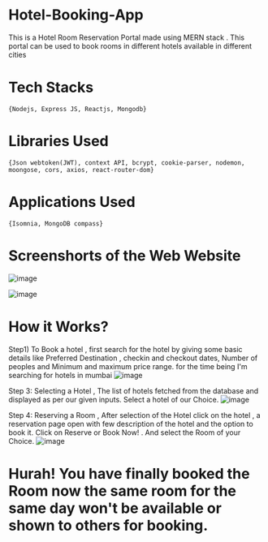 ﻿# Hotel-Booking-App
 This is a Hotel Room Reservation Portal made using MERN stack . This portal can be used to book rooms in different hotels available in different cities
 
 # Tech Stacks
 ```
 {Nodejs, Express JS, Reactjs, Mongodb}
 ```
 
 # Libraries Used
 ```
 {Json webtoken(JWT), context API, bcrypt, cookie-parser, nodemon, moongose, cors, axios, react-router-dom}
 ```
 
 # Applications Used
 ```
 {Isomnia, MongoDB compass}
 ```

# Screenshorts of the Web Website
![image](https://github.com/ReejoJoseph1244/Hotel-Booking-App/assets/92742868/fb17d6d9-3cc5-42ef-9e41-8144236a1c82)

![image](https://github.com/ReejoJoseph1244/Hotel-Booking-App/assets/92742868/c6cd6e25-efc5-4910-aeff-bcc7b50185e1)

# How it Works?
Step1) To Book a hotel , first search for the hotel by giving some basic details like Preferred Destination , checkin and checkout dates, Number of peoples and Minimum and maximum price range. 
for the time being I'm searching for hotels in mumbai
![image](https://github.com/ReejoJoseph1244/Hotel-Booking-App/assets/92742868/8419dc45-964d-48fa-9911-400fa7711252)

Step 3: Selecting a Hotel , The list of hotels fetched from the database and displayed as per our given inputs. Select a hotel of our Choice.
![image](https://github.com/ReejoJoseph1244/Hotel-Booking-App/assets/92742868/7afe4824-5ae1-4e9f-a721-45e3ae58e41c)

Step 4: Reserving a Room , After selection of the Hotel click on the hotel , a reservation page open with few description of the hotel and the option to book it. Click on Reserve or Book Now! . And select the Room of your Choice.
![image](https://github.com/ReejoJoseph1244/Hotel-Booking-App/assets/92742868/f4610d0c-5de6-4d81-a73d-22221e69f8d8)

# Hurah! You have finally booked the Room now the same room for the same day won't  be available or shown to others for booking.
